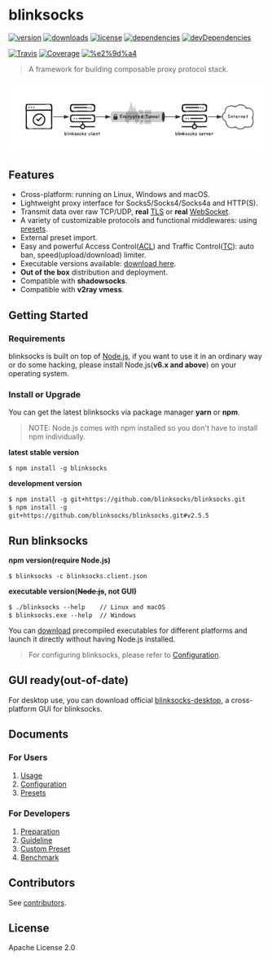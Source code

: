 # blinksocks

[![version](https://img.shields.io/npm/v/blinksocks.svg)](https://www.npmjs.com/package/blinksocks)
[![downloads](https://img.shields.io/npm/dt/blinksocks.svg)](https://www.npmjs.com/package/blinksocks)
[![license](https://img.shields.io/npm/l/blinksocks.svg)](https://github.com/blinksocks/blinksocks/blob/master/LICENSE)
[![dependencies](https://img.shields.io/david/blinksocks/blinksocks.svg)](https://www.npmjs.com/package/blinksocks)
[![devDependencies](https://img.shields.io/david/dev/blinksocks/blinksocks.svg)](https://www.npmjs.com/package/blinksocks)

[![Travis](https://img.shields.io/travis/blinksocks/blinksocks.svg)](https://travis-ci.org/blinksocks/blinksocks)
[![Coverage](https://img.shields.io/codecov/c/github/blinksocks/blinksocks/master.svg)](https://codecov.io/gh/blinksocks/blinksocks)
[![%e2%9d%a4](https://img.shields.io/badge/made%20with-%e2%9d%a4-ff69b4.svg)](https://github.com/blinksocks/blinksocks)

> A framework for building composable proxy protocol stack.

![](docs/blinksocks.png)

## Features

* Cross-platform: running on Linux, Windows and macOS.
* Lightweight proxy interface for Socks5/Socks4/Socks4a and HTTP(S).
* Transmit data over raw TCP/UDP, **real** [TLS] or **real** [WebSocket].
* A variety of customizable protocols and functional middlewares: using [presets](docs/presets).
* External preset import.
* Easy and powerful Access Control([ACL]) and Traffic Control([TC]): auto ban, speed(upload/download) limiter.
* Executable versions available: [download here](https://github.com/blinksocks/blinksocks/releases).
* **Out of the box** distribution and deployment.
* Compatible with **shadowsocks**.
* Compatible with **v2ray vmess**.

## Getting Started

### Requirements

blinksocks is built on top of [Node.js](https://nodejs.org), if you want to use it in an ordinary way or do some hacking,
please install Node.js(**v6.x and above**) on your operating system.

### Install or Upgrade

You can get the latest blinksocks via package manager **yarn** or **npm**.

> NOTE: Node.js comes with npm installed so you don't have to install npm individually.

**latest stable version**

```
$ npm install -g blinksocks
```

**development version**

```
$ npm install -g git+https://github.com/blinksocks/blinksocks.git
$ npm install -g git+https://github.com/blinksocks/blinksocks.git#v2.5.5
```

## Run blinksocks

**npm version(require Node.js)**

```
$ blinksocks -c blinksocks.client.json
```

**executable version(~~Node.js~~, not GUI)**

```
$ ./blinksocks --help    // Linux and macOS
$ blinksocks.exe --help  // Windows
```

You can [download](https://github.com/blinksocks/blinksocks/releases) precompiled executables for different platforms and launch it directly without having Node.js installed.

> For configuring blinksocks, please refer to [Configuration](docs/config).

## GUI ready(out-of-date)

For desktop use, you can download official [blinksocks-desktop](https://github.com/blinksocks/blinksocks-desktop),
a cross-platform GUI for blinksocks.

## Documents

### For Users

1. [Usage](docs/usage)
2. [Configuration](docs/config)
3. [Presets](docs/presets)

### For Developers

1. [Preparation](docs/development/preparation)
2. [Guideline](docs/development/guideline)
3. [Custom Preset](docs/development/custom-preset)
4. [Benchmark](docs/benchmark)

## Contributors

See [contributors](https://github.com/blinksocks/blinksocks/graphs/contributors).

## License

Apache License 2.0

[TLS]: https://github.com/blinksocks/blinksocks/tree/master/docs/config#blinksocks-over-tls
[WebSocket]: https://github.com/blinksocks/blinksocks/tree/master/docs/config#blinksocks-over-websocket
[ACL]: https://github.com/blinksocks/blinksocks/tree/master/docs/presets#access-control
[TC]: https://github.com/blinksocks/blinksocks/tree/master/docs/presets#access-control

